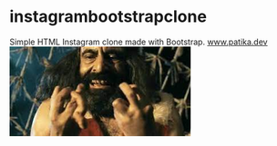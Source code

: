 # instagrambootstrapclone
Simple HTML Instagram clone made with Bootstrap.
www.patika.dev
![alt text](https://github.com/ceydakurtdogan/kodluyoruz-instagram/blob/main/README.jpeg?raw=true)
